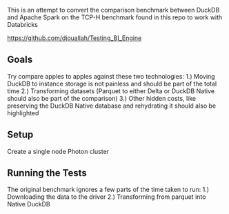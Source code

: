 This is an attempt to convert the comparison benchmark between DuckDB and Apache Spark on the TCP-H benchmark found in this repo
to work with Databricks

https://github.com/djouallah/Testing_BI_Engine

## Goals
Try compare apples to apples against these two technologies:
1.) Moving DuckDB to instance storage is not painless and should be part of the total time
2.) Transforming datasets (Parquet to either Delta or DuckDB Native should also be part of the comparison)
3.) Other hidden costs, like preserving the DuckDB Native database and rehydrating it should also be highlighted

## Setup
Create a single node Photon cluster

## Running the Tests
The original benchmark ignores a few parts of the time taken to run:
1.) Downloading the data to the driver
2.) Transforming from parquet into Native DuckDB

